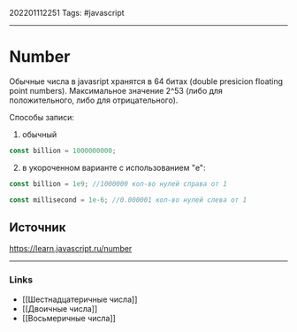 202201112251
Tags: #javascript

--- 
# Number
Обычные числа в javasript хранятся в 64 битах (double presicion floating point numbers).
Максимальное значение 2^53 (либо для положительного, либо для отрицательного).

Способы записи:
1. обычный
```js
const billion = 1000000000;
```

2. в укороченном варианте с использованием "e":
```js
const billion = 1e9; //1000000 кол-во нулей справа от 1

const millisecond = 1e-6; //0.000001 кол-во нулей слева от 1
```

## Источник
https://learn.javascript.ru/number

--- 
### Links
- [[Шестнадцатеричные числа]]
- [[Двоичные числа]]
- [[Восьмеричные числа]]